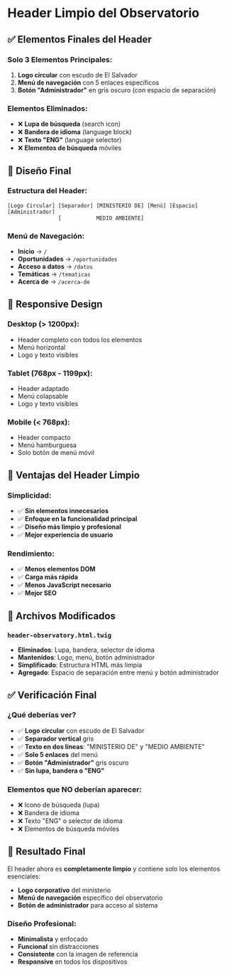 # Header Limpio del Observatorio

## ✅ **Elementos Finales del Header**

### **Solo 3 Elementos Principales:**
1. **Logo circular** con escudo de El Salvador
2. **Menú de navegación** con 5 enlaces específicos
3. **Botón "Administrador"** en gris oscuro (con espacio de separación)

### **Elementos Eliminados:**
- ❌ **Lupa de búsqueda** (search icon)
- ❌ **Bandera de idioma** (language block)
- ❌ **Texto "ENG"** (language selector)
- ❌ **Elementos de búsqueda** móviles

## 🎨 **Diseño Final**

### **Estructura del Header:**
```
[Logo Circular] [Separador] [MINISTERIO DE] [Menú] [Espacio] [Administrador]
                [           MEDIO AMBIENTE]
```

### **Menú de Navegación:**
- **Inicio** → `/`
- **Oportunidades** → `/oportunidades`
- **Acceso a datos** → `/datos`
- **Temáticas** → `/tematicas`
- **Acerca de** → `/acerca-de`

## 📱 **Responsive Design**

### **Desktop (> 1200px):**
- Header completo con todos los elementos
- Menú horizontal
- Logo y texto visibles

### **Tablet (768px - 1199px):**
- Header adaptado
- Menú colapsable
- Logo y texto visibles

### **Mobile (< 768px):**
- Header compacto
- Menú hamburguesa
- Solo botón de menú móvil

## 🚀 **Ventajas del Header Limpio**

### **Simplicidad:**
- ✅ **Sin elementos innecesarios**
- ✅ **Enfoque en la funcionalidad principal**
- ✅ **Diseño más limpio y profesional**
- ✅ **Mejor experiencia de usuario**

### **Rendimiento:**
- ✅ **Menos elementos DOM**
- ✅ **Carga más rápida**
- ✅ **Menos JavaScript necesario**
- ✅ **Mejor SEO**

## 📁 **Archivos Modificados**

### `header-observatory.html.twig`
- **Eliminados**: Lupa, bandera, selector de idioma
- **Mantenidos**: Logo, menú, botón administrador
- **Simplificado**: Estructura HTML más limpia
- **Agregado**: Espacio de separación entre menú y botón administrador

## ✅ **Verificación Final**

### **¿Qué deberías ver?**
- ✅ **Logo circular** con escudo de El Salvador
- ✅ **Separador vertical** gris
- ✅ **Texto en dos líneas**: "MINISTERIO DE" y "MEDIO AMBIENTE"
- ✅ **Solo 5 enlaces** del menú
- ✅ **Botón "Administrador"** gris oscuro
- ✅ **Sin lupa, bandera o "ENG"**

### **Elementos que NO deberían aparecer:**
- ❌ Icono de búsqueda (lupa)
- ❌ Bandera de idioma
- ❌ Texto "ENG" o selector de idioma
- ❌ Elementos de búsqueda móviles

## 🎯 **Resultado Final**

El header ahora es **completamente limpio** y contiene solo los elementos esenciales:
- **Logo corporativo** del ministerio
- **Menú de navegación** específico del observatorio
- **Botón de administrador** para acceso al sistema

### **Diseño Profesional:**
- **Minimalista** y enfocado
- **Funcional** sin distracciones
- **Consistente** con la imagen de referencia
- **Responsive** en todos los dispositivos 